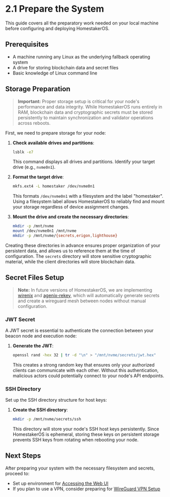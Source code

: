 # 2.1 Prepare the System

This guide covers all the preparatory work needed on your local machine before configuring and deploying HomestakerOS.

## Prerequisites

- A machine running any Linux as the underlying fallback operating system
- A drive for storing blockchain data and secret files
- Basic knowledge of Linux command line

## Storage Preparation

> **Important:** Proper storage setup is critical for your node's performance and data integrity. While HomestakerOS runs entirely in RAM, blockchain data and cryptographic secrets must be stored persistently to maintain synchronization and validator operations across reboots.

First, we need to prepare storage for your node:

1. **Check available drives and partitions**:

   ```bash
   lsblk -e7
   ```

   This command displays all drives and partitions.
Identify your target drive (e.g., `nvme0n1`).

2. **Format the target drive**:

   ```bash
   mkfs.ext4 -L homestaker /dev/nvme0n1
   ```

   This formats `/dev/nvme0n1` with a filesystem and the label "homestaker". Using a filesystem label allows HomestakerOS to reliably find and mount your storage regardless of device assignment changes.

3. **Mount the drive and create the necessary directories**:

   ```bash
   mkdir -p /mnt/nvme
   mount /dev/nvme0n1 /mnt/nvme
   mkdir -p /mnt/nvme/{secrets,erigon,lighthouse}
   ```

  Creating these directories in advance ensures proper organization of your persistent data, and allows us to reference them at the time of configuration. The `secrets` directory will store sensitive cryptographic material, while the client directories will store blockchain data.

## Secret Files Setup

> **Note:** In future versions of HomestakerOS, we are implementing [wirenix](https://man.sr.ht/~msalerno/wirenix/) and [agenix-rekey](https://github.com/oddlama/agenix-rekey), which will automatically generate secrets and create a wireguard mesh between nodes without manual configuration.

### JWT Secret

A JWT secret is essential to authenticate the connection between your beacon node and execution node:

1. **Generate the JWT**:

   ```bash
   openssl rand -hex 32 | tr -d "\n" > "/mnt/nvme/secrets/jwt.hex"
   ```

   This creates a strong random key that ensures only your authorized clients can communicate with each other. Without this authentication, malicious actors could potentially connect to your node's API endpoints.

### SSH Directory

Set up the SSH directory structure for host keys:

1. **Create the SSH directory**:

   ```bash
   mkdir -p /mnt/nvme/secrets/ssh
   ```

   This directory will store your node's SSH host keys persistently. Since HomestakerOS is ephemeral, storing these keys on persistent storage prevents SSH keys from rotating when rebooting your node.

## Next Steps

After preparing your system with the necessary filesystem and secrets, proceed to:

- Set up environment for [Accessing the Web UI](2.2-accessing_webui.md)
- If you plan to use a VPN, consider preparing for [WireGuard VPN Setup](3.1-wireguard_vpn.md)
